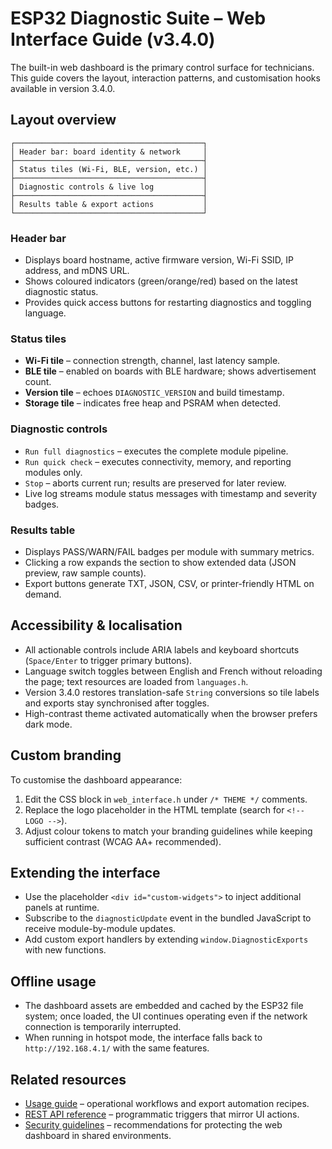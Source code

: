 # ESP32 Diagnostic Suite – Web Interface Guide (v3.4.0)

The built-in web dashboard is the primary control surface for technicians. This guide covers the layout, interaction patterns, and
customisation hooks available in version 3.4.0.

## Layout overview
```
┌──────────────────────────────────────────┐
│ Header bar: board identity & network     │
├──────────────────────────────────────────┤
│ Status tiles (Wi-Fi, BLE, version, etc.) │
├──────────────────────────────────────────┤
│ Diagnostic controls & live log           │
├──────────────────────────────────────────┤
│ Results table & export actions           │
└──────────────────────────────────────────┘
```

### Header bar
- Displays board hostname, active firmware version, Wi-Fi SSID, IP address, and mDNS URL.
- Shows coloured indicators (green/orange/red) based on the latest diagnostic status.
- Provides quick access buttons for restarting diagnostics and toggling language.

### Status tiles
- **Wi-Fi tile** – connection strength, channel, last latency sample.
- **BLE tile** – enabled on boards with BLE hardware; shows advertisement count.
- **Version tile** – echoes `DIAGNOSTIC_VERSION` and build timestamp.
- **Storage tile** – indicates free heap and PSRAM when detected.

### Diagnostic controls
- `Run full diagnostics` – executes the complete module pipeline.
- `Run quick check` – executes connectivity, memory, and reporting modules only.
- `Stop` – aborts current run; results are preserved for later review.
- Live log streams module status messages with timestamp and severity badges.

### Results table
- Displays PASS/WARN/FAIL badges per module with summary metrics.
- Clicking a row expands the section to show extended data (JSON preview, raw sample counts).
- Export buttons generate TXT, JSON, CSV, or printer-friendly HTML on demand.

## Accessibility & localisation
- All actionable controls include ARIA labels and keyboard shortcuts (`Space/Enter` to trigger primary buttons).
- Language switch toggles between English and French without reloading the page; text resources are loaded from `languages.h`.
- Version 3.4.0 restores translation-safe `String` conversions so tile labels and exports stay synchronised after toggles.
- High-contrast theme activated automatically when the browser prefers dark mode.

## Custom branding
To customise the dashboard appearance:

1. Edit the CSS block in `web_interface.h` under `/* THEME */` comments.
2. Replace the logo placeholder in the HTML template (search for `<!-- LOGO -->`).
3. Adjust colour tokens to match your branding guidelines while keeping sufficient contrast (WCAG AA+ recommended).

## Extending the interface
- Use the placeholder `<div id="custom-widgets">` to inject additional panels at runtime.
- Subscribe to the `diagnosticUpdate` event in the bundled JavaScript to receive module-by-module updates.
- Add custom export handlers by extending `window.DiagnosticExports` with new functions.

## Offline usage
- The dashboard assets are embedded and cached by the ESP32 file system; once loaded, the UI continues operating even if the
  network connection is temporarily interrupted.
- When running in hotspot mode, the interface falls back to `http://192.168.4.1/` with the same features.

## Related resources
- [Usage guide](USAGE.md) – operational workflows and export automation recipes.
- [REST API reference](API_REFERENCE.md) – programmatic triggers that mirror UI actions.
- [Security guidelines](SECURITY.md) – recommendations for protecting the web dashboard in shared environments.
